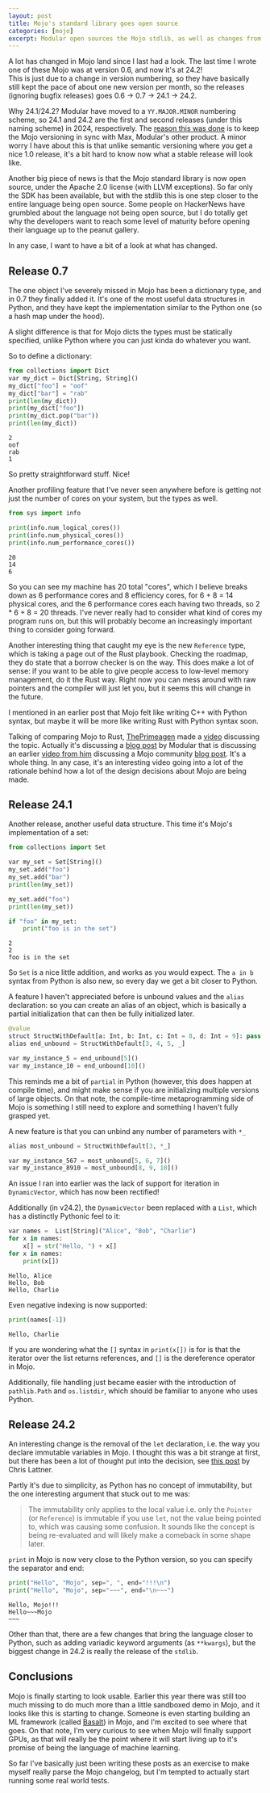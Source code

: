 ```yaml
---
layout: post
title: Mojo's standard library goes open source
categories: [mojo]
excerpt: Modular open sources the Mojo stdlib, as well as changes from version 0.7 up to the current 24.2 (new numbering scheme). 
---
```


A lot has changed in Mojo land since I last had a look. The last time I wrote one of these Mojo was at version 0.6, and now it's at 24.2!  
This is just due to a change in version numbering, so they have basically still kept the pace of about one new version per month, so the releases (ignoring bugfix releases) goes 0.6 -> 0.7 -> 24.1 -> 24.2.  

Why 24.1/24.2? Modular have moved to a `YY.MAJOR.MINOR` numbering scheme, so 24.1 and 24.2 are the first and second releases (under this naming scheme) in 2024, respectively. The [reason this was done](https://www.modular.com/blog/max-is-here-what-does-that-mean-for-mojo) is to keep the Mojo versioning in sync with Max, Modular's other product. A minor worry I have about this is that unlike semantic versioning where you get a nice 1.0 release, it's a bit hard to know now what a stable release will look like.   

Another big piece of news is that the Mojo standard library is now open source, under the Apache 2.0 license (with LLVM exceptions). So far only the SDK has been available, but with the stdlib this is one step closer to the entire language being open source. Some people on HackerNews have grumbled about the language not being open source, but I do totally get why the developers want to reach some level of maturity before opening their language up to the peanut gallery.

In any case, I want to have a bit of a look at what has changed. 

## Release 0.7 

The one object I've severely missed in Mojo has been a dictionary type, and in 0.7 they finally added it. It's one of the most useful data structures in Python, and they have kept the implementation similar to the Python one (so a hash map under the hood). 

A slight difference is that for Mojo dicts the types must be statically specified, unlike Python where you can just kinda do whatever you want. 

So to define a dictionary: 


```python
from collections import Dict
var my_dict = Dict[String, String]()
my_dict["foo"] = "oof"
my_dict["bar"] = "rab"
print(len(my_dict))      
print(my_dict["foo"])      
print(my_dict.pop("bar"))  
print(len(my_dict))      
```

    2
    oof
    rab
    1


So pretty straightforward stuff. Nice!

Another profiling feature that I've never seen anywhere before is getting not just the number of cores on your system, but the types as well. 


```python
from sys import info

print(info.num_logical_cores())
print(info.num_physical_cores())
print(info.num_performance_cores())
```

    20
    14
    6


So you can see my machine has 20 total "cores", which I believe breaks down as 6 performance cores and 8 efficiency cores, for 6 + 8 = 14 physical cores, and the 6 performance cores each having two threads, so 2 * 6 + 8 = 20 threads. I've never really had to consider what kind of cores my program runs on, but this will probably become an increasingly important thing to consider going forward. 

Another interesting thing that caught my eye is the new `Reference` type, which is taking a page out of the Rust playbook. Checking the roadmap, they do state that a borrow checker is on the way. This does make a lot of sense: if you want to be able to give people access to low-level memory management, do it the Rust way. Right now you can mess around with raw pointers and the compiler will just let you, but it seems this will change in the future. 

I mentioned in an earlier post that Mojo felt like writing C++ with Python syntax, but maybe it will be more like writing Rust with Python syntax soon. 

Talking of comparing Mojo to Rust, [ThePrimeagen](https://twitter.com/ThePrimeagen) made a [video](https://www.youtube.com/watch?v=MDblUyz0PtQ) discussing the topic. Actually it's discussing a [blog post](https://www.modular.com/blog/mojo-vs-rust-is-mojo-faster-than-rust) by Modular that is discussing an earlier [video from him](https://www.youtube.com/watch?v=kmmqHV26Ukg) discussing a Mojo community [blog post](https://www.modular.com/blog/outperforming-rust-benchmarks-with-mojo). It's a whole thing. In any case, it's an interesting video going into a lot of the rationale behind how a lot of the design decisions about Mojo are being made.  

## Release 24.1

Another release, another useful data structure. This time it's Mojo's implementation of a set: 


```python
from collections import Set

var my_set = Set[String]()
my_set.add("foo")
my_set.add("bar")
print(len(my_set))

my_set.add("foo")
print(len(my_set))

if "foo" in my_set:
    print("foo is in the set")
```

    2
    2
    foo is in the set


So `Set` is a nice little addition, and works as you would expect. 
The `a in b` syntax from Python is also new, so every day we get a bit closer to Python. 


A feature I haven't appreciated before is unbound values and the `alias` declaration: so you can create an alias of an object, which is basically a partial initialization that can then be fully initialized later. 


```python
@value
struct StructWithDefault[a: Int, b: Int, c: Int = 8, d: Int = 9]: pass
alias end_unbound = StructWithDefault[3, 4, 5, _]

var my_instance_5 = end_unbound[5]()
var my_instance_10 = end_unbound[10]()
```

This reminds me a bit of `partial` in Python (however, this does happen at compile time), and might make sense if you are initializing multiple versions of large objects. On that note, the compile-time metaprogramming side of Mojo is something I still need to explore and something I haven't fully grasped yet.  

A new feature is that you can unbind any number of parameters with `*_`


```python
alias most_unbound = StructWithDefault[3, *_]

var my_instance_567 = most_unbound[5, 6, 7]()
var my_instance_8910 = most_unbound[8, 9, 10]()
```

An issue I ran into earlier was the lack of support for iteration in `DynamicVector`, which has now been rectified! 

Additionally (in v24.2), the `DynamicVector` been replaced with a `List`, which has a distinctly Pythonic feel to it: 


```python
var names =  List[String]("Alice", "Bob", "Charlie")
for x in names:
    x[] = str("Hello, ") + x[]
for x in names:
    print(x[])

```

    Hello, Alice
    Hello, Bob
    Hello, Charlie


Even negative indexing is now supported: 



```python
print(names[-1])
```

    Hello, Charlie


If you are wondering what the `[]` syntax in `print(x[])` is for is that the iterator over the list returns references, and `[]` is the dereference operator in Mojo. 

Additionally, file handling just became easier with the introduction of `pathlib.Path` and `os.listdir`, which should be familiar to anyone who uses Python. 


## Release 24.2

An interesting change is the removal of the `let` declaration, i.e. the way you declare immutable variables in Mojo. I thought this was a bit strange at first, but there has been a lot of thought put into the decision, see [this post](https://github.com/modularml/mojo/blob/main/proposals/remove-let-decls.md) by Chris Lattner. 

Partly it's due to simplicity, as Python has no concept of immutability, but the one interesting argument that stuck out to me was: 
> The immutability only applies to the local value
i.e. only the `Pointer` (or `Reference`) is immutable if you use `let`, not the value being pointed to, which was causing some confusion. It sounds like the concept is being re-evaluated and will likely make a comeback in some shape later. 


`print` in Mojo is now very close to the Python version, so you can specify the separator and end:  


```python
print("Hello", "Mojo", sep=", ", end="!!!\n") 
print("Hello", "Mojo", sep="~~~", end="\n~~~") 
```

    Hello, Mojo!!!
    Hello~~~Mojo
    ~~~

Other than that, there are a few changes that bring the language closer to Python, such as adding variadic keyword arguments (as `**kwargs`), but the biggest change in 24.2 is really the release of the `stdlib`. 

## Conclusions

Mojo is finally starting to look usable. Earlier this year there was still too much missing to do much more than a little sandboxed demo in Mojo, and it looks like this is starting to change. Someone is even starting building an ML framework (called [Basalt](https://github.com/basalt-org/basalt)) in Mojo, and I'm excited to see where that goes. On that note, I'm very curious to see when Mojo will finally support GPUs, as that will really be the point where it will start living up to it's promise of being the language of machine learning. 

So far I've basically just been writing these posts as an exercise to make myself really parse the Mojo changelog, but I'm tempted to actually start running some real world tests. 

